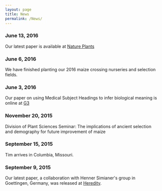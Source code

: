 ```yaml
---
layout: page
title: News
permalink: /News/
---
```


### June 13, 2016
Our latest paper is available at [Nature Plants](http://www.nature.com/articles/nplants201684)

### June 6, 2016
We have finished planting our 2016 maize crossing nurseries and selection fields.

### June 3, 2016
Our paper on using Medical Subject Headings to infer biological meaning is online at [G3](http://www.g3journal.org/content/early/2016/06/01/g3.116.031096.abstract)

### November 20, 2015
Division of Plant Sciences Seminar: The implications of ancient selection and demography for future improvement of maize


### September 15, 2015
Tim arrives in Columbia, Missouri.


### September 9, 2015
Our latest paper, a collaboration with Henner Simianer's group in Goettingen, Germany, was released at [Heredity](http://www.nature.com/hdy/journal/vaop/ncurrent/abs/hdy201581a.html).

